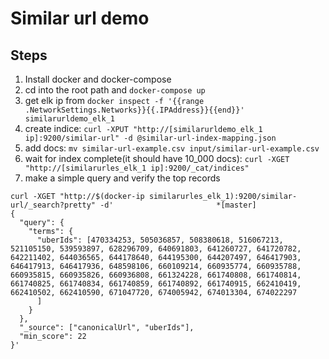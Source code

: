 # Similar url demo

## Steps
1. Install docker and docker-compose
2. cd into the root path and `docker-compose up`
3. get elk ip from `docker inspect -f '{{range .NetworkSettings.Networks}}{{.IPAddress}}{{end}}' similarurldemo_elk_1`
4. create indice: `curl -XPUT "http://[similarurldemo_elk_1 ip]:9200/similar-url" -d @similar-url-index-mapping.json`
5. add docs: `mv similar-url-example.csv input/similar-url-example.csv`
6. wait for index complete(it should have 10_000 docs): `curl -XGET "http://[similarurles_elk_1 ip]:9200/_cat/indices"`
7. make a simple query and verify the top records
```
curl -XGET "http://$(docker-ip similarurles_elk_1):9200/similar-url/_search?pretty" -d'                       *[master] 
{
  "query": {
    "terms": {
      "uberIds": [470334253, 505036857, 508380618, 516067213, 521105150, 539593897, 628296709, 640691803, 641260727, 641720782, 642211402, 644036565, 644178640, 644195300, 644207497, 646417903, 646417913, 646417936, 648598106, 660109214, 660935774, 660935788, 660935815, 660935826, 660936808, 661324228, 661740808, 661740814, 661740825, 661740834, 661740859, 661740892, 661740915, 662410419, 662410502, 662410590, 671047720, 674005942, 674013304, 674022297
      ]
    }
  },
  "_source": ["canonicalUrl", "uberIds"],
  "min_score": 22
}'
```
